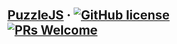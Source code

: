 # [PuzzleJS](https://puzzlejs.com/) &middot; [![GitHub license](https://img.shields.io/badge/license-MIT-blue.svg)](https://github.com/MarinescuEvghenii/puzzle/blob/master/LICENSE) [![PRs Welcome](https://img.shields.io/badge/PRs-welcome-brightgreen.svg)](https://github.com/MarinescuEvghenii/puzzle/pulls)